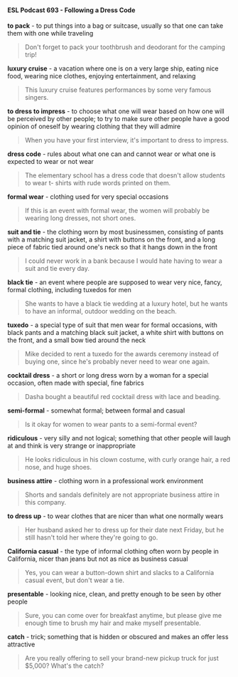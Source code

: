 #### ESL Podcast 693 - Following a Dress Code

**to pack** - to put things into a bag or suitcase, usually so that one can take them
with one while traveling

> Don't forget to pack your toothbrush and deodorant for the camping trip!

**luxury cruise** - a vacation where one is on a very large ship, eating nice food,
wearing nice clothes, enjoying entertainment, and relaxing

> This luxury cruise features performances by some very famous singers.

**to dress to impress** - to choose what one will wear based on how one will be
perceived by other people; to try to make sure other people have a good opinion
of oneself by wearing clothing that they will admire

> When you have your first interview, it's important to dress to impress.

**dress code** - rules about what one can and cannot wear or what one is
expected to wear or not wear

> The elementary school has a dress code that doesn't allow students to wear t-
shirts with rude words printed on them.

**formal wear** - clothing used for very special occasions

> If this is an event with formal wear, the women will probably be wearing long
dresses, not short ones.

**suit and tie** - the clothing worn by most businessmen, consisting of pants with a
matching suit jacket, a shirt with buttons on the front, and a long piece of fabric
tied around one's neck so that it hangs down in the front

> I could never work in a bank because I would hate having to wear a suit and tie
every day.

**black tie** - an event where people are supposed to wear very nice, fancy, formal
clothing, including tuxedos for men

> She wants to have a black tie wedding at a luxury hotel, but he wants to have
an informal, outdoor wedding on the beach.

**tuxedo** - a special type of suit that men wear for formal occasions, with black
pants and a matching black suit jacket, a white shirt with buttons on the front, and
a small bow tied around the neck

> Mike decided to rent a tuxedo for the awards ceremony instead of buying one,
since he's probably never need to wear one again.

**cocktail dress** - a short or long dress worn by a woman for a special occasion,
often made with special, fine fabrics

> Dasha bought a beautiful red cocktail dress with lace and beading.

**semi-formal** - somewhat formal; between formal and casual

> Is it okay for women to wear pants to a semi-formal event?

**ridiculous** - very silly and not logical; something that other people will laugh at
and think is very strange or inappropriate

> He looks ridiculous in his clown costume, with curly orange hair, a red nose,
and huge shoes.

**business attire** - clothing worn in a professional work environment

> Shorts and sandals definitely are not appropriate business attire in this
company.

**to dress up** - to wear clothes that are nicer than what one normally wears

> Her husband asked her to dress up for their date next Friday, but he still hasn't
told her where they're going to go.

**California casual** - the type of informal clothing often worn by people in
California, nicer than jeans but not as nice as business casual

> Yes, you can wear a button-down shirt and slacks to a California casual event,
but don't wear a tie.

**presentable** - looking nice, clean, and pretty enough to be seen by other people

> Sure, you can come over for breakfast anytime, but please give me enough
time to brush my hair and make myself presentable.

**catch** - trick; something that is hidden or obscured and makes an offer less
attractive

> Are you really offering to sell your brand-new pickup truck for just $5,000?
What's the catch?

